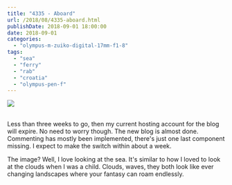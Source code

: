 ```yaml
---
title: "4335 - Aboard"
url: /2018/08/4335-aboard.html
publishDate: 2018-09-01 18:00:00
date: 2018-09-01
categories: 
  - "olympus-m-zuiko-digital-17mm-f1-8"
tags: 
  - "sea"
  - "ferry"
  - "rab"
  - "croatia"
  - "olympus-pen-f"
---
```

<div class="container">
<div class="center"><a target="_blank" href="https://d25zfm9zpd7gm5.cloudfront.net/1200x1200/2017/20170716_103850_lr.jpg"><img class="webfeedsFeaturedVisual" src="https://d25zfm9zpd7gm5.cloudfront.net/0600x0600/2017/20170716_103850_lr.jpg" /></a></div>
</div>
<br />

Less than three weeks to go, then my current hosting account for 
the blog will expire. No need to worry though. The new blog is 
almost done. Commenting has mostly been implemented, there's just 
one last component missing. I expect to make the switch within 
about a week.

The image? Well, I love looking at the sea. It's similar to how I
loved to look at the clouds when I was a child. Clouds, waves, 
they both look like ever changing landscapes where your fantasy can
roam endlessly.